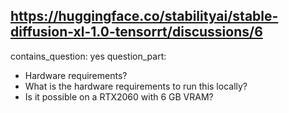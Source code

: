 ## https://huggingface.co/stabilityai/stable-diffusion-xl-1.0-tensorrt/discussions/6

contains_question: yes
question_part: 
- Hardware requirements?
- What is the hardware requirements to run this locally?
- Is it possible on a RTX2060 with 6 GB VRAM?